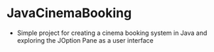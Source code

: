 # JavaCinemaBooking
 - Simple project for creating a cinema booking system in Java and exploring the JOption Pane as a user interface
